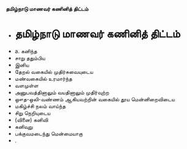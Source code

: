 **தமிழ்நாடு மாணவர் கணினித் திட்டம்**
- # தமிழ்நாடு மாணவர் கணினித் திட்டம்
- a. கனிந்த
- சாறு ததும்பிய
- இனிய
- தேறல் வகையில் முதிர்சுவையுடைய
- மண்வகையில் உரமார்ந்த
- வளமுள்ள
- அனுபவத்தினாலும் வயதினாலும் முதிர்வுற்ற
- ஔத-ஒலி-வண்ணம் ஆகியவற்றின் வகையில் தூய மென்னிறைவிடைய
- மகிழ்ச்சி நலம் வாய்ந்த
- சிறு நெறியுடைய
- (வினை) கனிவி
- கனிவுறு
- பக்குவமடைந்து மென்மையாகு
- .

